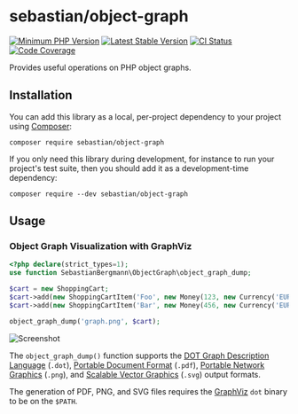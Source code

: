 # sebastian/object-graph

[![Minimum PHP Version](https://img.shields.io/badge/php-%3E%3D%208.1-8892BF.svg?style=flat-square)](https://php.net/)
[![Latest Stable Version](https://img.shields.io/packagist/v/sebastian/object-graph.svg?style=flat-square)](https://packagist.org/packages/sebastian/object-graph)
[![CI Status](https://github.com/sebastianbergmann/object-graph/workflows/CI/badge.svg)](https://github.com/sebastianbergmann/object-graph/actions)
[![Code Coverage](https://img.shields.io/codecov/c/github/sebastianbergmann/object-graph.svg?style=flat-square)](https://codecov.io/gh/sebastianbergmann/object-graph)

Provides useful operations on PHP object graphs.

## Installation

You can add this library as a local, per-project dependency to your project using [Composer](https://getcomposer.org/):

```
composer require sebastian/object-graph
```

If you only need this library during development, for instance to run your project's test suite, then you should add it as a development-time dependency:

```
composer require --dev sebastian/object-graph
```

## Usage

### Object Graph Visualization with GraphViz

```php
<?php declare(strict_types=1);
use function SebastianBergmann\ObjectGraph\object_graph_dump;

$cart = new ShoppingCart;
$cart->add(new ShoppingCartItem('Foo', new Money(123, new Currency('EUR')), 1));
$cart->add(new ShoppingCartItem('Bar', new Money(456, new Currency('EUR')), 1));

object_graph_dump('graph.png', $cart);
```

![Screenshot](example/example.svg)

The `object_graph_dump()` function supports the [DOT Graph Description Language](https://en.wikipedia.org/wiki/DOT_(graph_description_language)) (`.dot`), [Portable Document Format](https://en.wikipedia.org/wiki/Portable_Document_Format) (`.pdf`), [Portable Network Graphics](https://en.wikipedia.org/wiki/Portable_Network_Graphics) (`.png`), and [Scalable Vector Graphics](https://en.wikipedia.org/wiki/Scalable_Vector_Graphics) (`.svg`) output formats.

The generation of PDF, PNG, and SVG files requires the [GraphViz](http://www.graphviz.org/) `dot` binary to be on the `$PATH`.
